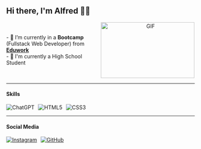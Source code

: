 ## Hi there, I'm Alfred 🚀🚀

<div style="display: flex; flex-wrap: wrap; align-items: center; justify-content: space-between;">
  <div style="flex: 1; min-width: 250px;">
    <p>
      - 🌱 I’m currently in a <b>Bootcamp</b> (Fullstack Web Developer) from <b><a href="https://eduwork.id" target="_blank">Eduwork</a></b><br>
      - 📖 I'm currently a High School Student
    </p>
  </div>
  <div style="flex: 1; min-width: 250px; text-align: center;">
    <img style="height: 150px; width: 250px;" alt="GIF" src="https://raw.githubusercontent.com/Zhyizhouu/Zhyizhouu/main/gif/acheron.gif"/>
  </div>
</div>

---

#### Skills

<div style="display: flex; flex-wrap: wrap; gap: 10px;">
  <img src="https://img.shields.io/badge/ChatGPT-74aa9c?style=for-the-badge&logo=openai&logoColor=white" alt="ChatGPT"/>
  <img src="https://img.shields.io/badge/HTML5-E34F26?style=for-the-badge&logo=html5&logoColor=white" alt="HTML5"/>
  <img src="https://img.shields.io/badge/CSS3-1572B6?style=for-the-badge&logo=css3&logoColor=white" alt="CSS3"/>
</div>

---

#### Social Media

<div style="display: flex; flex-wrap: wrap; gap: 10px;">
  <a href="https://www.instagram.com/frediioo">
    <img src="https://img.shields.io/badge/Instagram-E4405F?style=for-the-badge&logo=instagram&logoColor=white" alt="Instagram"/>
  </a>
  <a href="https://github.com/Zhyizhouu">
    <img src="https://img.shields.io/badge/GitHub-100000?style=for-the-badge&logo=github&logoColor=white" alt="GitHub"/>
  </a>
</div>

